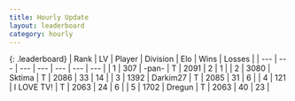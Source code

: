 ```yaml
---
title: Hourly Update
layout: leaderboard
category: hourly
---
```


{: .leaderboard}
| Rank | LV | Player | Division | Elo | Wins | Losses |
| --- | --- | --- | --- | --- | --- | --- |
| <span data-change="0">1</span> | 307 | <span title="ID: 719486">-pan-</span> | T | <span data-change="0">2091</span> | <span data-change="0">2</span> | <span data-change="0">1</span> |
| <span data-change="2">2</span> | 3080 | <span title="ID: 353063">Sktima</span> | T | <span data-change="23">2086</span> | <span data-change="4">33</span> | <span data-change="0">14</span> |
| <span data-change="-1">3</span> | 1392 | <span title="ID: 694036">Darkim27</span> | T | <span data-change="8">2085</span> | <span data-change="3">31</span> | <span data-change="1">6</span> |
| <span data-change="-1">4</span> | 121 | <span title="ID: 756304">I LOVE TV!</span> | T | <span data-change="0">2063</span> | <span data-change="0">24</span> | <span data-change="0">6</span> |
| <span data-change="0">5</span> | 1702 | <span title="ID: 337810">Dregun</span> | T | <span data-change="0">2063</span> | <span data-change="0">40</span> | <span data-change="0">23</span> |